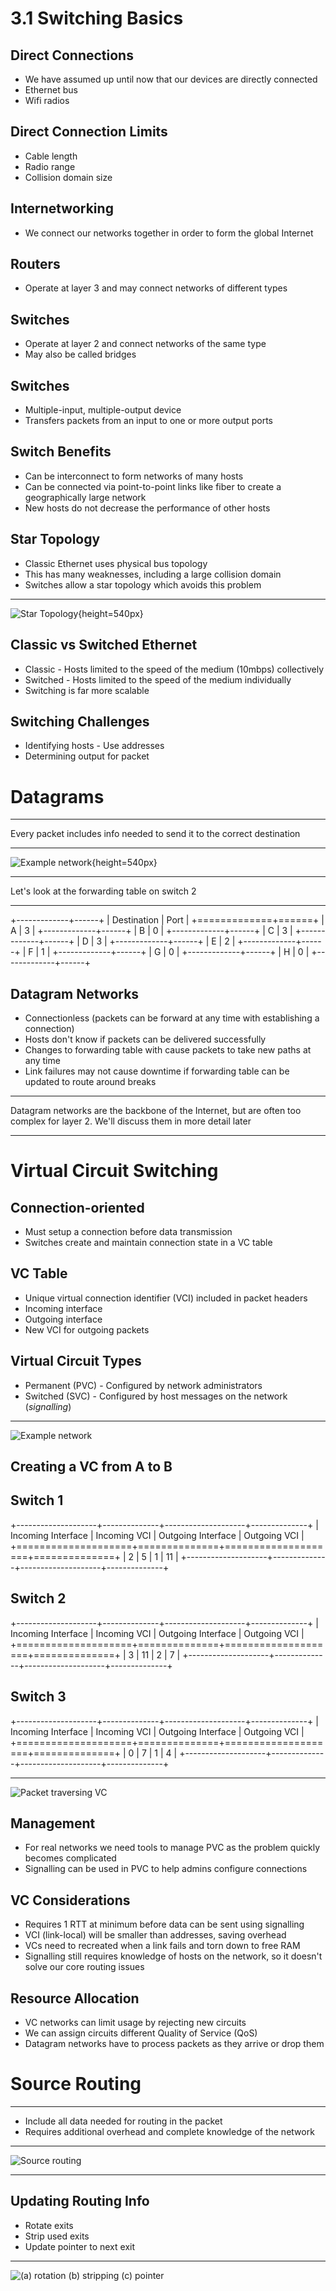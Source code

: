 3.1 Switching Basics
====================

Direct Connections
------------------

- We have assumed up until now that our devices are directly connected
- Ethernet bus
- Wifi radios

Direct Connection Limits
------------------------

- Cable length
- Radio range
- Collision domain size

Internetworking
---------------

- We connect our networks together in order to form the global Internet

Routers
-------

- Operate at layer 3 and may connect networks of different types

Switches
--------

- Operate at layer 2 and connect networks of the same type
- May also be called bridges

Switches
--------

- Multiple-input, multiple-output device
- Transfers packets from an input to one or more output ports

Switch Benefits
---------------

- Can be interconnect to form networks of many hosts
- Can be connected via point-to-point links like fiber to create a geographically large network
- New hosts do not decrease the performance of other hosts

Star Topology
-------------

- Classic Ethernet uses physical bus topology
- This has many weaknesses, including a large collision domain
- Switches allow a star topology which avoids this problem

---

![Star Topology](https://book.systemsapproach.org/_images/f03-01-9780123850591.png){height=540px}

Classic vs Switched Ethernet
----------------------------

- Classic - Hosts limited to the speed of the medium (10mbps) collectively
- Switched - Hosts limited to the speed of the medium individually
- Switching is far more scalable

Switching Challenges
--------------------

- Identifying hosts - Use addresses
- Determining output for packet

Datagrams
=========

---

Every packet includes info needed to send it to the correct destination

---

![Example network](https://book.systemsapproach.org/_images/f03-02-9780123850591.png){height=540px}

---

Let's look at the forwarding table on switch 2

---

+-------------+------+
| Destination | Port |
+=============+======+
| A           | 3    |
+-------------+------+
| B           | 0    |
+-------------+------+
| C           | 3    |
+-------------+------+
| D           | 3    |
+-------------+------+
| E           | 2    |
+-------------+------+
| F           | 1    |
+-------------+------+
| G           | 0    |
+-------------+------+
| H           | 0    |
+-------------+------+

Datagram Networks
-----------------

- Connectionless (packets can be forward at any time with establishing a connection)
- Hosts don't know if packets can be delivered successfully
- Changes to forwarding table with cause packets to take new paths at any time
- Link failures may not cause downtime if forwarding table can be updated to route around breaks

---

Datagram networks are the backbone of the Internet, but are often too complex for layer 2. We'll discuss them in more detail later

---

Virtual Circuit Switching
=========================

Connection-oriented
-------------------

- Must setup a connection before data transmission
- Switches create and maintain connection state in a VC table

VC Table
--------

- Unique virtual connection identifier (VCI) included in packet headers
- Incoming interface
- Outgoing interface
- New VCI for outgoing packets

Virtual Circuit Types
---------------------

- Permanent (PVC) - Configured by network administrators
- Switched (SVC) - Configured by host messages on the network (*signalling*)

---

![Example network](https://book.systemsapproach.org/_images/f03-03-9780123850591.png)

Creating a VC from A to B
-------------------------

Switch 1
--------

+--------------------+--------------+--------------------+--------------+
| Incoming Interface | Incoming VCI | Outgoing Interface | Outgoing VCI |
+====================+==============+====================+==============+
| 2                  | 5            | 1                  | 11           |
+--------------------+--------------+--------------------+--------------+

Switch 2
--------

+--------------------+--------------+--------------------+--------------+
| Incoming Interface | Incoming VCI | Outgoing Interface | Outgoing VCI |
+====================+==============+====================+==============+
| 3                  | 11           | 2                  | 7            |
+--------------------+--------------+--------------------+--------------+

Switch 3
--------

+--------------------+--------------+--------------------+--------------+
| Incoming Interface | Incoming VCI | Outgoing Interface | Outgoing VCI |
+====================+==============+====================+==============+
| 0                  | 7            | 1                  | 4            |
+--------------------+--------------+--------------------+--------------+

---

![Packet traversing VC](https://book.systemsapproach.org/_images/f03-04-9780123850591.png)

Management
----------

- For real networks we need tools to manage PVC as the problem quickly becomes complicated
- Signalling can be used in PVC to help admins configure connections

VC Considerations
-----------------

- Requires 1 RTT at minimum before data can be sent using signalling
- VCI (link-local) will be smaller than addresses, saving overhead
- VCs need to recreated when a link fails and torn down to free RAM
- Signalling still requires knowledge of hosts on the network, so it doesn't solve our core routing issues

Resource Allocation
-------------------

- VC networks can limit usage by rejecting new circuits
- We can assign circuits different Quality of Service (QoS)
- Datagram networks have to process packets as they arrive or drop them

Source Routing
==============

---

- Include all data needed for routing in the packet
- Requires additional overhead and complete knowledge of the network

---

![Source routing](https://book.systemsapproach.org/_images/f03-07-9780123850591.png)

---

Updating Routing Info
---------------------

- Rotate exits
- Strip used exits
- Update pointer to next exit

---

![(a) rotation (b) stripping (c) pointer](https://book.systemsapproach.org/_images/f03-08-9780123850591.png)
